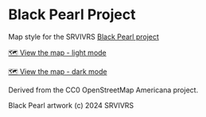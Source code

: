 # Black Pearl Project

Map style for the SRVIVRS [Black Pearl project](https://www.srvivrs.org/srvivrs-speak)

[🗺 View the map - light mode](https://streetferret.github.io/blackpearl-map/)

[🗺 View the map - dark mode](https://streetferret.github.io/blackpearl-map/)

Derived from the CC0 OpenStreetMap Americana project.

Black Pearl artwork (c) 2024 SRVIVRS
